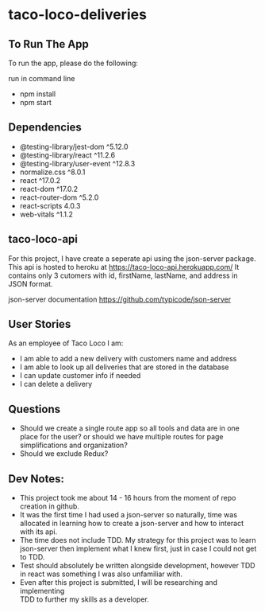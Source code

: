 # taco-loco-deliveries

## To Run The App

To run the app, please do the following:

run in command line
- npm install
- npm start

## Dependencies
- @testing-library/jest-dom ^5.12.0
- @testing-library/react ^11.2.6
- @testing-library/user-event ^12.8.3
- normalize.css ^8.0.1
- react ^17.0.2
- react-dom ^17.0.2
- react-router-dom ^5.2.0
- react-scripts 4.0.3
- web-vitals ^1.1.2

## taco-loco-api
For this project, I have create a seperate api using the json-server package. <br/>
This api is hosted to heroku at https://taco-loco-api.herokuapp.com/
It contains only 3 cutomers with id, firstName, lastName, and address in
JSON format.

json-server documentation https://github.com/typicode/json-server

## User Stories
As an employee of Taco Loco I am:
- I am able to add a new delivery with customers name and address
- I am able to look up all deliveries that are stored in the database
- I can update customer info if needed
- I can delete a delivery

## Questions
- Should we create a single route app so all tools and data are in one place for the user?
or should we have multiple routes for page simplifications and organization?
- Should we exclude Redux?  

## Dev Notes:
- This project took me about 14 - 16 hours from 
the moment of repo creation in github.
- It was the first time I had used a json-server so 
naturally, time was allocated in learning how to create a json-server and 
how to interact with its api.
- The time does not include TDD. My strategy for this project was 
to learn json-server then implement what I knew first, just in case I could not 
get to TDD.
- Test should absolutely be written alongside development, however
TDD in react was something I was also unfamiliar with.
- Even after this project is submitted, I will be researching and implementing <br/>TDD to further my skills as a developer. 
